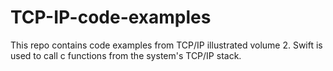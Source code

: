 # TCP-IP-code-examples
This repo contains code examples from TCP/IP illustrated volume 2. Swift is used to call c functions from the system's TCP/IP stack. 
